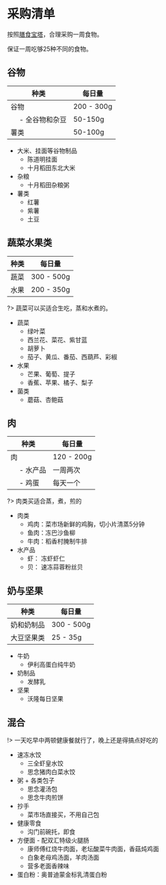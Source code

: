 # 采购清单

按照[膳食宝塔](http://dg.cnsoc.org/upload/affix/20220426154943388.jpg)，合理采购一周食物。

保证一周吃够25种不同的食物。

## 谷物

| 种类 | 每日量 |
| --- | --- |
| 谷物 | 200 - 300g |
| &emsp;   - 全谷物和杂豆 | 50-150g |
| 薯类 | 50-100g |

+ 大米、挂面等谷物制品
  + 陈道明挂面
  + 十月稻田东北大米
+ 杂粮
  + 十月稻田杂粮粥 
+ 薯类
  + 红薯
  + 紫薯
  + 土豆

## 蔬菜水果类

| 种类 | 每日量 |
| --- | --- |
| 蔬菜 | 300 - 500g |
| 水果 | 200 - 350g |

?> 蔬菜可以买适合生吃，蒸和水煮的。

+ 蔬菜
  + 绿叶菜
  + 西兰花、菜花、紫甘蓝
  + 胡萝卜
  + 茄子、黄瓜、番茄、西葫芦、彩椒
+ 水果
  + 芒果、葡萄、提子
  + 香蕉、苹果、橘子、梨子
+ 菌类
  + 蘑菇、杏鲍菇

## 肉

| 种类 | 每日量 |
| --- | --- |
| 肉 | 120 - 200g |
| &emsp;   - 水产品 | 一周两次 |
| &emsp;   - 鸡蛋 | 每天一个 |

?> 肉类买适合蒸，煮，煎的

+ 肉类
  + 鸡肉：菜市场新鲜的鸡胸，切小片清蒸5分钟
  + 鱼肉：冻巴沙鱼柳
  + 牛肉：稻香村腌制牛排
+ 水产品
  + 虾： 冻虾虾仁
  + 贝： 速冻蒜蓉粉丝贝

## 奶与坚果

| 种类 | 每日量 |
| --- | --- |
| 奶和奶制品 | 300 - 500g |
| 大豆坚果类 | 25 - 35g |

+ 牛奶
  + 伊利高蛋白纯牛奶
+ 奶制品
  + 发酵乳
+ 坚果
  + 沃隆每日坚果

## 混合

!> 一天吃早中两顿健康餐就行了，晚上还是得搞点好吃的

+ 速冻水饺
  + 三全虾皇水饺
  + 思念猪肉白菜水饺
+ 粥 + 各类包子
  + 思念灌汤包
  + 思念牛肉煎饼
+ 抄手
  + 菜市场直接买，不用自己包
+ 健康零食
  + 沟门前碗托，即食
+ 方便面 - 配双汇特级火腿肠
  + 康师傅红烧牛肉面，老坛酸菜牛肉面，香菇炖鸡面
  + 白象老母鸡汤面，羊肉汤面
  + 营多老面香辣味
+ 蛋白粉：奥普迪蒙金标乳清蛋白粉